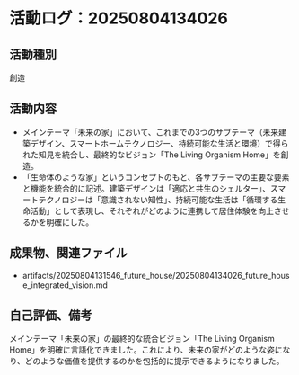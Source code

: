 # 活動ログ：20250804134026

## 活動種別
創造

## 活動内容
- メインテーマ「未来の家」において、これまでの3つのサブテーマ（未来建築デザイン、スマートホームテクノロジー、持続可能な生活と環境）で得られた知見を統合し、最終的なビジョン「The Living Organism Home」を創造。
- 「生命体のような家」というコンセプトのもと、各サブテーマの主要な要素と機能を統合的に記述。建築デザインは「適応と共生のシェルター」、スマートテクノロジーは「意識されない知性」、持続可能な生活は「循環する生命活動」として表現し、それぞれがどのように連携して居住体験を向上させるかを明確にした。

## 成果物、関連ファイル
- artifacts/20250804131546_future_house/20250804134026_future_house_integrated_vision.md

## 自己評価、備考
メインテーマ「未来の家」の最終的な統合ビジョン「The Living Organism Home」を明確に言語化できました。これにより、未来の家がどのような姿になり、どのような価値を提供するのかを包括的に提示できるようになりました。
